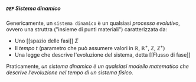 ##### `DEF` Sistema dinamico
Genericamente, un `sistema dinamico` è un qualsiasi _processo evolutivo_, ovvero una struttra ("insieme di punti materiali") caratterizzata da:
- Uno [[spazio delle fasi]] $\Sigma$
- Il _tempo_ $t$ (parametro che può assumere valori in $\mathbb{R}$, $\mathbb{R}^+$, $\mathbb{Z}$, $\mathbb{Z}^+$)
- Una legge che descrive l'evoluzione del sistema, detta [[Flusso di fase]]

Praticamente, _un sistema dinamico è un qualsiasi modello matematico che descrive l'evoluzione nel tempo di un sistema fisico_.